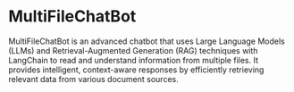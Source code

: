 # MultiFileChatBot
MultiFileChatBot is an advanced chatbot that uses Large Language Models (LLMs) and Retrieval-Augmented Generation (RAG) techniques with LangChain to read and understand information from multiple files. It provides intelligent, context-aware responses by efficiently retrieving relevant data from various document sources.
